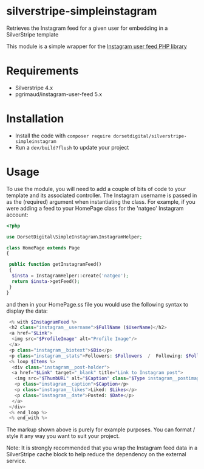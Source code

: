 # silverstripe-simpleinstagram
Retrieves the Instagram feed for a given user for embedding in a SilverStripe template

This module is a simple wrapper for the [Instagram user feed PHP library](https://github.com/pgrimaud/instagram-user-feed)


# Requirements
* Silverstripe 4.x
* pgrimaud/instagram-user-feed 5.x

# Installation
* Install the code with `composer require dorsetdigital/silverstripe-simpleinstagram`
* Run a `dev/build?flush` to update your project

# Usage

To use the module, you will need to add a couple of bits of code to your template and its associated controller.  The Instagram username is passed in as the (required) argument when instantiating the class.
For example, if you were adding a feed to your HomePage class for the 'natgeo' Instagram account:

```php
<?php

use DorsetDigital\SimpleInstagram\InstagramHelper;

class HomePage extends Page
{

 public function getInstagramFeed()
 {
  $insta = InstagramHelper::create('natgeo');
  return $insta->getFeed();  
 }
}
```

and then in your HomePage.ss file you would use the following syntax to display the data:

```php
 <% with $InstagramFeed %>   
 <h2 class="instagram__username">$FullName ($UserName)</h2>
 <a href="$Link">
  <img src="$ProfileImage" alt="Profile Image"/>
 </a>
 <p class="instagram__biotext">$Bio</p>
 <p class="instagram__stats">Followers: $Followers  /  Following: $Following</p>
 <% loop $Items %>
  <div class="instagram__post-holder">
  <a href="$Link" target="_blank" title="Link to Instagram post">
   <img src="$ThumbURL" alt="$Caption" class="$Type instagram__postimage"/>
   <p class="instagram__caption">$Caption</p>
   <p class="instagram__likes">Liked: $Likes</p>
   <p class="instagram__date">Posted: $Date</p>
  </a>
 </div>
 <% end_loop %>
 <% end_with %>
```

The markup shown above is purely for example purposes.  You can format / style it any way you want to suit your project.

Note: It is strongly recommended that you wrap the Instagram feed data in a SilverStripe cache block to help reduce the dependency on the external service.

